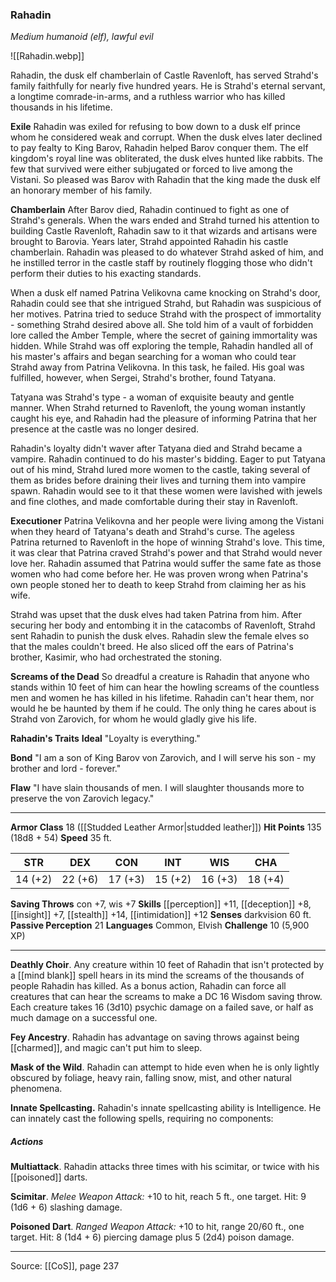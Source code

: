 ### Rahadin
_Medium humanoid (elf), lawful evil_

![[Rahadin.webp]]

Rahadin, the dusk elf chamberlain of Castle Ravenloft, has served Strahd's family faithfully for nearly five hundred years. He is Strahd's eternal servant, a longtime comrade-in-arms, and a ruthless warrior who has killed thousands in his lifetime.

**Exile** Rahadin was exiled for refusing to bow down to a dusk elf prince whom he considered weak and corrupt. When the dusk elves later declined to pay fealty to King Barov, Rahadin helped Barov conquer them. The elf kingdom's royal line was obliterated, the dusk elves hunted like rabbits. The few that survived were either subjugated or forced to live among the Vistani. So pleased was Barov with Rahadin that the king made the dusk elf an honorary member of his family.


**Chamberlain** After Barov died, Rahadin continued to fight as one of Strahd's generals. When the wars ended and Strahd turned his attention to building Castle Ravenloft, Rahadin saw to it that wizards and artisans were brought to Barovia. Years later, Strahd appointed Rahadin his castle chamberlain. Rahadin was pleased to do whatever Strahd asked of him, and he instilled terror in the castle staff by routinely flogging those who didn't perform their duties to his exacting standards.

When a dusk elf named Patrina Velikovna came knocking on Strahd's door, Rahadin could see that she intrigued Strahd, but Rahadin was suspicious of her motives. Patrina tried to seduce Strahd with the prospect of immortality - something Strahd desired above all. She told him of a vault of forbidden lore called the Amber Temple, where the secret of gaining immortality was hidden. While Strahd was off exploring the temple, Rahadin handled all of his master's affairs and began searching for a woman who could tear Strahd away from Patrina Velikovna. In this task, he failed. His goal was fulfilled, however, when Sergei, Strahd's brother, found Tatyana.

Tatyana was Strahd's type - a woman of exquisite beauty and gentle manner. When Strahd returned to Ravenloft, the young woman instantly caught his eye, and Rahadin had the pleasure of informing Patrina that her presence at the castle was no longer desired.

Rahadin's loyalty didn't waver after Tatyana died and Strahd became a vampire. Rahadin continued to do his master's bidding. Eager to put Tatyana out of his mind, Strahd lured more women to the castle, taking several of them as brides before draining their lives and turning them into vampire spawn. Rahadin would see to it that these women were lavished with jewels and fine clothes, and made comfortable during their stay in Ravenloft.


**Executioner** Patrina Velikovna and her people were living among the Vistani when they heard of Tatyana's death and Strahd's curse. The ageless Patrina returned to Ravenloft in the hope of winning Strahd's love. This time, it was clear that Patrina craved Strahd's power and that Strahd would never love her. Rahadin assumed that Patrina would suffer the same fate as those women who had come before her. He was proven wrong when Patrina's own people stoned her to death to keep Strahd from claiming her as his wife.

Strahd was upset that the dusk elves had taken Patrina from him. After securing her body and entombing it in the catacombs of Ravenloft, Strahd sent Rahadin to punish the dusk elves. Rahadin slew the female elves so that the males couldn't breed. He also sliced off the ears of Patrina's brother, Kasimir, who had orchestrated the stoning.


**Screams of the Dead** So dreadful a creature is Rahadin that anyone who stands within 10 feet of him can hear the howling screams of the countless men and women he has killed in his lifetime. Rahadin can't hear them, nor would he be haunted by them if he could. The only thing he cares about is Strahd von Zarovich, for whom he would gladly give his life.



**Rahadin's Traits** **Ideal** "Loyalty is everything."


**Bond** "I am a son of King Barov von Zarovich, and I will serve his son - my brother and lord - forever."


**Flaw** "I have slain thousands of men. I will slaughter thousands more to preserve the von Zarovich legacy."







---

**Armor Class** 18 ([[Studded Leather Armor|studded leather]])
**Hit Points** 135 (18d8 + 54)
**Speed** 35 ft.

| STR     | DEX     | CON     | INT     | WIS     | CHA     |
|---------|---------|---------|---------|---------|---------|
| 14 (+2) | 22 (+6) | 17 (+3) | 15 (+2) | 16 (+3) | 18 (+4) |

**Saving Throws** con +7, wis +7
**Skills** [[perception]] +11, [[deception]] +8, [[insight]] +7, [[stealth]] +14, [[intimidation]] +12
**Senses** darkvision 60 ft.
**Passive Perception** 21
**Languages** Common, Elvish
**Challenge** 10 (5,900 XP)

---

**Deathly Choir**. Any creature within 10 feet of Rahadin that isn't protected by a [[mind blank]] spell hears in its mind the screams of the thousands of people Rahadin has killed. As a bonus action, Rahadin can force all creatures that can hear the screams to make a DC 16 Wisdom saving throw. Each creature takes 16 (3d10) psychic damage on a failed save, or half as much damage on a successful one.

**Fey Ancestry**. Rahadin has advantage on saving throws against being [[charmed]], and magic can't put him to sleep.

**Mask of the Wild**. Rahadin can attempt to hide even when he is only lightly obscured by foliage, heavy rain, falling snow, mist, and other natural phenomena.

**Innate Spellcasting.** Rahadin's innate spellcasting ability is Intelligence. He can innately cast the following spells, requiring no components:

##### Actions
**Multiattack**. Rahadin attacks three times with his scimitar, or twice with his [[poisoned]] darts.

**Scimitar**. _Melee Weapon Attack:_ +10 to hit, reach 5 ft., one target. Hit: 9 (1d6 + 6) slashing damage.

**Poisoned Dart**. _Ranged Weapon Attack:_ +10 to hit, range 20/60 ft., one target. Hit: 8 (1d4 + 6) piercing damage plus 5 (2d4) poison damage.


---

Source: [[CoS]], page 237